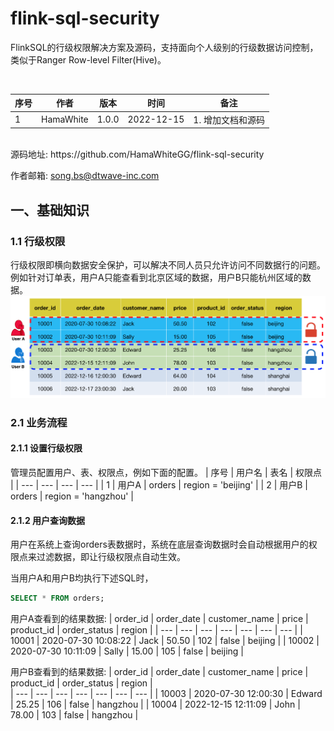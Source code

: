 # flink-sql-security

FlinkSQL的行级权限解决方案及源码，支持面向个人级别的行级数据访问控制，类似于Ranger Row-level Filter(Hive)。

<br/>

| 序号 | 作者 | 版本 | 时间 | 备注 |
| --- | --- | --- | --- | --- |
| 1 | HamaWhite | 1.0.0 | 2022-12-15 | 1. 增加文档和源码 |


</br>
源码地址: https://github.com/HamaWhiteGG/flink-sql-security

作者邮箱: song.bs@dtwave-inc.com


## 一、基础知识
### 1.1 行级权限
行级权限即横向数据安全保护，可以解决不同人员只允许访问不同数据行的问题。例如针对订单表，用户A只能查看到北京区域的数据，用户B只能杭州区域的数据。
![Row level permissions.png](https://github.com/HamaWhiteGG/flink-sql-security/blob/main/data/images/Row%20level%20permissions.png)

### 2.1 业务流程
#### 2.1.1 设置行级权限
管理员配置用户、表、权限点，例如下面的配置。
| 序号 |  用户名 | 表名 | 权限点 | 
| --- | --- | --- | --- | 
| 1 | 用户A | orders | region = 'beijing' | 
| 2 | 用户B | orders | region = 'hangzhou' | 


#### 2.1.2 用户查询数据
用户在系统上查询orders表数据时，系统在底层查询数据时会自动根据用户的权限点来过滤数据，即让行级权限点自动生效。

当用户A和用户B均执行下述SQL时，

```sql
SELECT * FROM orders;
```

用户A查看到的结果数据:
| order_id |  order_date | customer_name | price |  product_id |  order_status |  region | 
| --- | --- | --- | --- |  --- |  --- |  --- | 
| 10001 | 2020-07-30 10:08:22 | Jack | 50.50 | 102 | false | beijing |
| 10002 | 2020-07-30 10:11:09 | Sally | 15.00 | 105 | false | beijing | 

用户B查看到的结果数据:
| order_id |  order_date | customer_name | price |  product_id |  order_status |  region |  
| --- | --- | --- | --- |  --- |  --- |  --- | 
| 10003 | 2020-07-30 12:00:30 | Edward | 25.25 | 106 | false | hangzhou | 
| 10004 | 2022-12-15 12:11:09 | John | 78.00 | 103 | false | hangzhou | 



